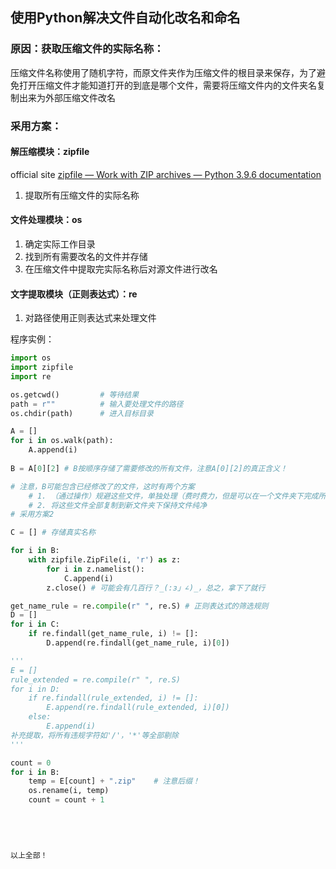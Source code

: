 ## 使用Python解决文件自动化改名和命名

### 原因：获取压缩文件的实际名称：

压缩文件名称使用了随机字符，而原文件夹作为压缩文件的根目录来保存，为了避免打开压缩文件才能知道打开的到底是哪个文件，需要将压缩文件内的文件夹名复制出来为外部压缩文件改名

### 采用方案：

#### 解压缩模块：zipfile

official site [zipfile — Work with ZIP archives — Python 3.9.6 documentation](https://docs.python.org/3/library/zipfile.html)

1. 提取所有压缩文件的实际名称

#### 文件处理模块：os

1. 确定实际工作目录
2. 找到所有需要改名的文件并存储
3. 在压缩文件中提取完实际名称后对源文件进行改名

#### 文字提取模块（正则表达式）：re

1. 对路径使用正则表达式来处理文件

程序实例：

```python
import os
import zipfile
import re

os.getcwd()			# 等待结果
path = r""			# 输入要处理文件的路径
os.chdir(path)		# 进入目标目录

A = []
for i in os.walk(path):
    A.append(i)
    
B = A[0][2] # B按顺序存储了需要修改的所有文件，注意A[0][2]的真正含义！

# 注意，B可能包含已经修改了的文件，这时有两个方案
	# 1. （通过操作）规避这些文件，单独处理（费时费力，但是可以在一个文件夹下完成所有操作，也符合我个人直觉，毕竟是存在某些文件没有
	# 2. 将这些文件全部复制到新文件夹下保持文件纯净
# 采用方案2

C = [] # 存储真实名称

for i in B:
    with zipfile.ZipFile(i, 'r') as z:
        for i in z.namelist():
            C.append(i)
        z.close() # 可能会有几百行？_(:з」∠)_，总之，拿下了就行

get_name_rule = re.compile(r" ", re.S) # 正则表达式的筛选规则
D = []
for i in C:
	if re.findall(get_name_rule, i) != []:
        D.append(re.findall(get_name_rule, i)[0])

'''
E = []
rule_extended = re.compile(r" ", re.S)
for i in D:
    if re.findall(rule_extended, i) != []:
    	E.append(re.findall(rule_extended, i)[0])
    else:
    	E.append(i)
补充提取，将所有违规字符如'/'，'*'等全部剔除
'''

count = 0
for i in B:
    temp = E[count] + ".zip" 	# 注意后缀！
    os.rename(i, temp)
    count = count + 1

    
    
    
    
以上全部！
```



